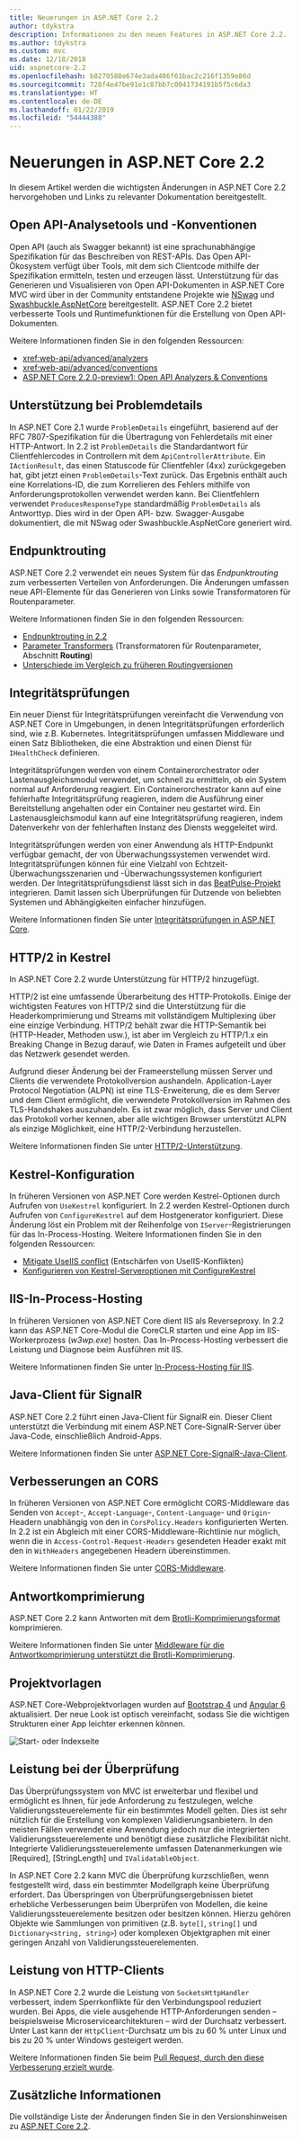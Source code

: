 ```yaml
---
title: Neuerungen in ASP.NET Core 2.2
author: tdykstra
description: Informationen zu den neuen Features in ASP.NET Core 2.2.
ms.author: tdykstra
ms.custom: mvc
ms.date: 12/18/2018
uid: aspnetcore-2.2
ms.openlocfilehash: b8279588e674e3ada486f61bac2c216f1359e86d
ms.sourcegitcommit: 728f4e47be91e1c87bb7c0041734191b5f5c6da3
ms.translationtype: HT
ms.contentlocale: de-DE
ms.lasthandoff: 01/22/2019
ms.locfileid: "54444388"
---
```

# <a name="whats-new-in-aspnet-core-22"></a>Neuerungen in ASP.NET Core 2.2

In diesem Artikel werden die wichtigsten Änderungen in ASP.NET Core 2.2 hervorgehoben und Links zu relevanter Dokumentation bereitgestellt.

## <a name="open-api-analyzers--conventions"></a>Open API-Analysetools und -Konventionen

Open API (auch als Swagger bekannt) ist eine sprachunabhängige Spezifikation für das Beschreiben von REST-APIs. Das Open API-Ökosystem verfügt über Tools, mit dem sich Clientcode mithilfe der Spezifikation ermitteln, testen und erzeugen lässt. Unterstützung für das Generieren und Visualisieren von Open API-Dokumenten in ASP.NET Core MVC wird über in der Community entstandene Projekte wie [NSwag](https://github.com/RSuter/NSwag) und [Swashbuckle.AspNetCore](https://github.com/domaindrivendev/Swashbuckle.AspNetCore) bereitgestellt. ASP.NET Core 2.2 bietet verbesserte Tools und Runtimefunktionen für die Erstellung von Open API-Dokumenten.

Weitere Informationen finden Sie in den folgenden Ressourcen:

* <xref:web-api/advanced/analyzers>
* <xref:web-api/advanced/conventions>
* [ASP.NET Core 2.2.0-preview1: Open API Analyzers & Conventions](https://blogs.msdn.microsoft.com/webdev/2018/08/23/asp-net-core-2-20-preview1-open-api-analyzers-conventions/)

## <a name="problem-details-support"></a>Unterstützung bei Problemdetails

In ASP.NET Core 2.1 wurde `ProblemDetails` eingeführt, basierend auf der RFC 7807-Spezifikation für die Übertragung von Fehlerdetails mit einer HTTP-Antwort. In 2.2 ist `ProblemDetails` die Standardantwort für Clientfehlercodes in Controllern mit dem `ApiControllerAttribute`. Ein `IActionResult`, das einen Statuscode für Clientfehler (4xx) zurückgegeben hat, gibt jetzt einen `ProblemDetails`-Text zurück. Das Ergebnis enthält auch eine Korrelations-ID, die zum Korrelieren des Fehlers mithilfe von Anforderungsprotokollen verwendet werden kann. Bei Clientfehlern verwendet `ProducesResponseType` standardmäßig `ProblemDetails` als Antworttyp. Dies wird in der Open API- bzw. Swagger-Ausgabe dokumentiert, die mit NSwag oder Swashbuckle.AspNetCore generiert wird.

## <a name="endpoint-routing"></a>Endpunktrouting

ASP.NET Core 2.2 verwendet ein neues System für das *Endpunktrouting* zum verbesserten Verteilen von Anforderungen. Die Änderungen umfassen neue API-Elemente für das Generieren von Links sowie Transformatoren für Routenparameter.

Weitere Informationen finden Sie in den folgenden Ressourcen:

* [Endpunktrouting in 2.2](https://blogs.msdn.microsoft.com/webdev/2018/08/27/asp-net-core-2-2-0-preview1-endpoint-routing/)
* [Parameter Transformers](https://www.hanselman.com/blog/ASPNETCore22ParameterTransformersForCleanURLGenerationAndSlugsInRazorPagesOrMVC.aspx) (Transformatoren für Routenparameter, Abschnitt **Routing**)
* [Unterschiede im Vergleich zu früheren Routingversionen](xref:fundamentals/routing?view=aspnetcore-2.2#differences-from-earlier-versions-of-routing)

## <a name="health-checks"></a>Integritätsprüfungen

Ein neuer Dienst für Integritätsprüfungen vereinfacht die Verwendung von ASP.NET Core in Umgebungen, in denen Integritätsprüfungen erforderlich sind, wie z.B. Kubernetes. Integritätsprüfungen umfassen Middleware und einen Satz Bibliotheken, die eine Abstraktion und einen Dienst für `IHealthCheck` definieren.

Integritätsprüfungen werden von einem Containerorchestrator oder Lastenausgleichsmodul verwendet, um schnell zu ermitteln, ob ein System normal auf Anforderung reagiert. Ein Containerorchestrator kann auf eine fehlerhafte Integritätsprüfung reagieren, indem die Ausführung einer Bereitstellung angehalten oder ein Container neu gestartet wird. Ein Lastenausgleichsmodul kann auf eine Integritätsprüfung reagieren, indem Datenverkehr von der fehlerhaften Instanz des Diensts weggeleitet wird.

Integritätsprüfungen werden von einer Anwendung als HTTP-Endpunkt verfügbar gemacht, der von Überwachungssystemen verwendet wird. Integritätsprüfungen können für eine Vielzahl von Echtzeit-Überwachungsszenarien und -Überwachungssystemen konfiguriert werden. Der Integritätsprüfungsdienst lässt sich in das [BeatPulse-Projekt](https://github.com/Xabaril/BeatPulse) integrieren. Damit lassen sich Überprüfungen für Dutzende von beliebten Systemen und Abhängigkeiten einfacher hinzufügen.

Weitere Informationen finden Sie unter [Integritätsprüfungen in ASP.NET Core](xref:host-and-deploy/health-checks).

## <a name="http2-in-kestrel"></a>HTTP/2 in Kestrel

In ASP.NET Core 2.2 wurde Unterstützung für HTTP/2 hinzugefügt. 

HTTP/2 ist eine umfassende Überarbeitung des HTTP-Protokolls. Einige der wichtigsten Features von HTTP/2 sind die Unterstützung für die Headerkomprimierung und Streams mit vollständigem Multiplexing über eine einzige Verbindung. HTTP/2 behält zwar die HTTP-Semantik bei (HTTP-Header, Methoden usw.), ist aber im Vergleich zu HTTP/1.x ein Breaking Change in Bezug darauf, wie Daten in Frames aufgeteilt und über das Netzwerk gesendet werden.

Aufgrund dieser Änderung bei der Frameerstellung müssen Server und Clients die verwendete Protokollversion aushandeln. Application-Layer Protocol Negotiation (ALPN) ist eine TLS-Erweiterung, die es dem Server und dem Client ermöglicht, die verwendete Protokollversion im Rahmen des TLS-Handshakes auszuhandeln. Es ist zwar möglich, dass Server und Client das Protokoll vorher kennen, aber alle wichtigen Browser unterstützt ALPN als einzige Möglichkeit, eine HTTP/2-Verbindung herzustellen.

Weitere Informationen finden Sie unter [HTTP/2-Unterstützung](xref:fundamentals/servers/index?view=aspnetcore-2.2#http2-support).

## <a name="kestrel-configuration"></a>Kestrel-Konfiguration

In früheren Versionen von ASP.NET Core werden Kestrel-Optionen durch Aufrufen von `UseKestrel` konfiguriert. In 2.2 werden Kestrel-Optionen durch Aufrufen von `ConfigureKestrel` auf dem Hostgenerator konfiguriert. Diese Änderung löst ein Problem mit der Reihenfolge von `IServer`-Registrierungen für das In-Process-Hosting. Weitere Informationen finden Sie in den folgenden Ressourcen:

* [Mitigate UseIIS conflict](https://github.com/aspnet/KestrelHttpServer/issues/2760) (Entschärfen von UseIIS-Konflikten)
* [Konfigurieren von Kestrel-Serveroptionen mit ConfigureKestrel](xref:fundamentals/servers/kestrel?view=aspnetcore-2.2#how-to-use-kestrel-in-aspnet-core-apps)

## <a name="iis-in-process-hosting"></a>IIS-In-Process-Hosting

In früheren Versionen von ASP.NET Core dient IIS als Reverseproxy. In 2.2 kann das ASP.NET Core-Modul die CoreCLR starten und eine App im IIS-Workerprozess (*w3wp.exe*) hosten. Das In-Process-Hosting verbessert die Leistung und Diagnose beim Ausführen mit IIS.

Weitere Informationen finden Sie unter [In-Process-Hosting für IIS](xref:host-and-deploy/aspnet-core-module?view=aspnetcore-2.2#in-process-hosting-model).

## <a name="signalr-java-client"></a>Java-Client für SignalR

ASP.NET Core 2.2 führt einen Java-Client für SignalR ein. Dieser Client unterstützt die Verbindung mit einem ASP.NET Core-SignalR-Server über Java-Code, einschließlich Android-Apps.

Weitere Informationen finden Sie unter [ASP.NET Core-SignalR-Java-Client](https://docs.microsoft.com/aspnet/core/signalr/java-client?view=aspnetcore-2.2).

## <a name="cors-improvements"></a>Verbesserungen an CORS

In früheren Versionen von ASP.NET Core ermöglicht CORS-Middleware das Senden von `Accept`-, `Accept-Language`-, `Content-Language`- und `Origin`-Headern unabhängig von den in `CorsPolicy.Headers` konfigurierten Werten. In 2.2 ist ein Abgleich mit einer CORS-Middleware-Richtlinie nur möglich, wenn die in `Access-Control-Request-Headers` gesendeten Header exakt mit den in `WithHeaders` angegebenen Headern übereinstimmen.

Weitere Informationen finden Sie unter [CORS-Middleware](xref:security/cors?view=aspnetcore-2.2#set-the-allowed-request-headers).

## <a name="response-compression"></a>Antwortkomprimierung

ASP.NET Core 2.2 kann Antworten mit dem [Brotli-Komprimierungsformat](https://tools.ietf.org/html/rfc7932) komprimieren.

Weitere Informationen finden Sie unter [Middleware für die Antwortkomprimierung unterstützt die Brotli-Komprimierung](xref:performance/response-compression?view=aspnetcore-2.2#brotli-compression-provider).

## <a name="project-templates"></a>Projektvorlagen

ASP.NET Core-Webprojektvorlagen wurden auf [Bootstrap 4](https://getbootstrap.com/docs/4.1/migration/) und [Angular 6](https://blog.angular.io/version-6-of-angular-now-available-cc56b0efa7a4) aktualisiert. Der neue Look ist optisch vereinfacht, sodass Sie die wichtigen Strukturen einer App leichter erkennen können.

![Start- oder Indexseite](~/tutorials/razor-pages/razor-pages-start/_static/home2.2.png)

## <a name="validation-performance"></a>Leistung bei der Überprüfung

Das Überprüfungssystem von MVC ist erweiterbar und flexibel und ermöglicht es Ihnen, für jede Anforderung zu festzulegen, welche Validierungssteuerelemente für ein bestimmtes Modell gelten. Dies ist sehr nützlich für die Erstellung von komplexen Validierungsanbietern. In den meisten Fällen verwendet eine Anwendung jedoch nur die integrierten Validierungssteuerelemente und benötigt diese zusätzliche Flexibilität nicht. Integrierte Validierungssteuerelemente umfassen Datenanmerkungen wie [Required], [StringLength] und `IValidatableObject`.

In ASP.NET Core 2.2 kann MVC die Überprüfung kurzschließen, wenn festgestellt wird, dass ein bestimmter Modellgraph keine Überprüfung erfordert. Das Überspringen von Überprüfungsergebnissen bietet erhebliche Verbesserungen beim Überprüfen von Modellen, die keine Validierungssteuerelemente besitzen oder besitzen können. Hierzu gehören Objekte wie Sammlungen von primitiven (z.B. `byte[]`, `string[]` und `Dictionary<string, string>`) oder komplexen Objektgraphen mit einer geringen Anzahl von Validierungssteuerelementen.

## <a name="http-client-performance"></a>Leistung von HTTP-Clients

In ASP.NET Core 2.2 wurde die Leistung von `SocketsHttpHandler` verbessert, indem Sperrkonflikte für den Verbindungspool reduziert wurden. Bei Apps, die viele ausgehende HTTP-Anforderungen senden – beispielsweise Microservicearchitekturen – wird der Durchsatz verbessert. Unter Last kann der `HttpClient`-Durchsatz um bis zu 60 % unter Linux und bis zu 20 % unter Windows gesteigert werden.

Weitere Informationen finden Sie beim [Pull Request, durch den diese Verbesserung erzielt wurde](https://github.com/dotnet/corefx/pull/32568).

## <a name="additional-information"></a>Zusätzliche Informationen

Die vollständige Liste der Änderungen finden Sie in den Versionshinweisen zu [ASP.NET Core 2.2](https://github.com/aspnet/Home/releases/tag/2.2.0).
